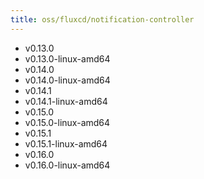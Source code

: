 ```yaml
---
title: oss/fluxcd/notification-controller
---
```

- v0.13.0
- v0.13.0-linux-amd64
- v0.14.0
- v0.14.0-linux-amd64
- v0.14.1
- v0.14.1-linux-amd64
- v0.15.0
- v0.15.0-linux-amd64
- v0.15.1
- v0.15.1-linux-amd64
- v0.16.0
- v0.16.0-linux-amd64
